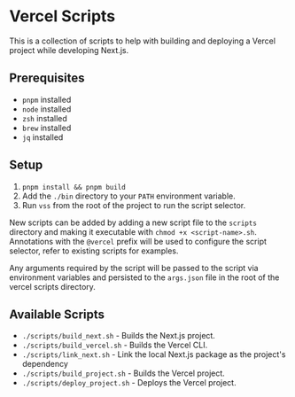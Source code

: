 # Vercel Scripts

This is a collection of scripts to help with building and deploying a Vercel
project while developing Next.js.

## Prerequisites

- `pnpm` installed
- `node` installed
- `zsh` installed
- `brew` installed
- `jq` installed

## Setup

1. `pnpm install && pnpm build`
2. Add the `./bin` directory to your `PATH` environment variable.
3. Run `vss` from the root of the project to run the script selector.

New scripts can be added by adding a new script file to the `scripts` directory
and making it executable with `chmod +x <script-name>.sh`. Annotations with the
`@vercel` prefix will be used to configure the script selector, refer to
existing scripts for examples.

Any arguments required by the script will be passed to the script via
environment variables and persisted to the `args.json` file in the root of the
vercel scripts directory.

## Available Scripts

- `./scripts/build_next.sh` - Builds the Next.js project.
- `./scripts/build_vercel.sh` - Builds the Vercel CLI.
- `./scripts/link_next.sh` - Link the local Next.js package as the project's dependency
- `./scripts/build_project.sh` - Builds the Vercel project.
- `./scripts/deploy_project.sh` - Deploys the Vercel project.
